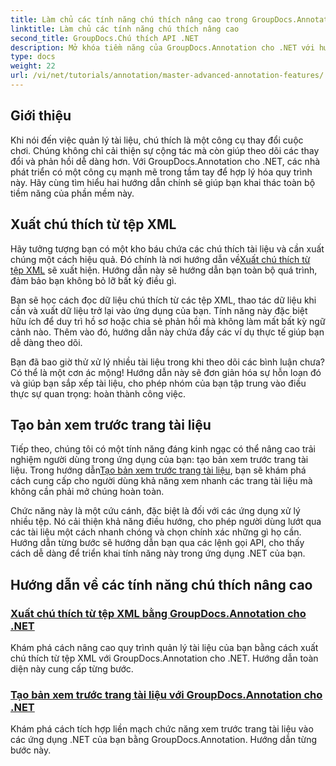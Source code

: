 ```yaml
---
title: Làm chủ các tính năng chú thích nâng cao trong GroupDocs.Annotation cho .NET
linktitle: Làm chủ các tính năng chú thích nâng cao
second_title: GroupDocs.Chú thích API .NET
description: Mở khóa tiềm năng của GroupDocs.Annotation cho .NET với hướng dẫn về cách xuất chú thích XML và tạo bản xem trước trang tài liệu.
type: docs
weight: 22
url: /vi/net/tutorials/annotation/master-advanced-annotation-features/
---
```

## Giới thiệu

Khi nói đến việc quản lý tài liệu, chú thích là một công cụ thay đổi cuộc chơi. Chúng không chỉ cải thiện sự cộng tác mà còn giúp theo dõi các thay đổi và phản hồi dễ dàng hơn. Với GroupDocs.Annotation cho .NET, các nhà phát triển có một công cụ mạnh mẽ trong tầm tay để hợp lý hóa quy trình này. Hãy cùng tìm hiểu hai hướng dẫn chính sẽ giúp bạn khai thác toàn bộ tiềm năng của phần mềm này.

## Xuất chú thích từ tệp XML

 Hãy tưởng tượng bạn có một kho báu chứa các chú thích tài liệu và cần xuất chúng một cách hiệu quả. Đó chính là nơi hướng dẫn về[Xuất chú thích từ tệp XML](./export-annotations-from-xml-file/) sẽ xuất hiện. Hướng dẫn này sẽ hướng dẫn bạn toàn bộ quá trình, đảm bảo bạn không bỏ lỡ bất kỳ điều gì. 

Bạn sẽ học cách đọc dữ liệu chú thích từ các tệp XML, thao tác dữ liệu khi cần và xuất dữ liệu trở lại vào ứng dụng của bạn. Tính năng này đặc biệt hữu ích để duy trì hồ sơ hoặc chia sẻ phản hồi mà không làm mất bất kỳ ngữ cảnh nào. Thêm vào đó, hướng dẫn này chứa đầy các ví dụ thực tế giúp bạn dễ dàng theo dõi. 

Bạn đã bao giờ thử xử lý nhiều tài liệu trong khi theo dõi các bình luận chưa? Có thể là một cơn ác mộng! Hướng dẫn này sẽ đơn giản hóa sự hỗn loạn đó và giúp bạn sắp xếp tài liệu, cho phép nhóm của bạn tập trung vào điều thực sự quan trọng: hoàn thành công việc.

## Tạo bản xem trước trang tài liệu

 Tiếp theo, chúng tôi có một tính năng đáng kinh ngạc có thể nâng cao trải nghiệm người dùng trong ứng dụng của bạn: tạo bản xem trước trang tài liệu. Trong hướng dẫn[Tạo bản xem trước trang tài liệu](./generate-document-page-previews/), bạn sẽ khám phá cách cung cấp cho người dùng khả năng xem nhanh các trang tài liệu mà không cần phải mở chúng hoàn toàn.

Chức năng này là một cứu cánh, đặc biệt là đối với các ứng dụng xử lý nhiều tệp. Nó cải thiện khả năng điều hướng, cho phép người dùng lướt qua các tài liệu một cách nhanh chóng và chọn chính xác những gì họ cần. Hướng dẫn từng bước sẽ hướng dẫn bạn qua các lệnh gọi API, cho thấy cách dễ dàng để triển khai tính năng này trong ứng dụng .NET của bạn. 

## Hướng dẫn về các tính năng chú thích nâng cao
### [Xuất chú thích từ tệp XML bằng GroupDocs.Annotation cho .NET](./export-annotations-from-xml-file/)
Khám phá cách nâng cao quy trình quản lý tài liệu của bạn bằng cách xuất chú thích từ tệp XML với GroupDocs.Annotation cho .NET. Hướng dẫn toàn diện này cung cấp từng bước.
### [Tạo bản xem trước trang tài liệu với GroupDocs.Annotation cho .NET](./generate-document-page-previews/)
Khám phá cách tích hợp liền mạch chức năng xem trước trang tài liệu vào các ứng dụng .NET của bạn bằng GroupDocs.Annotation. Hướng dẫn từng bước này.